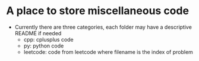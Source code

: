 # A place to store miscellaneous code

* Currently there are three categories, each folder may have a descriptive README if needed
  * cpp: cplusplus code
  * py: python code
  * leetcode: code from leetcode where filename is the index of problem
